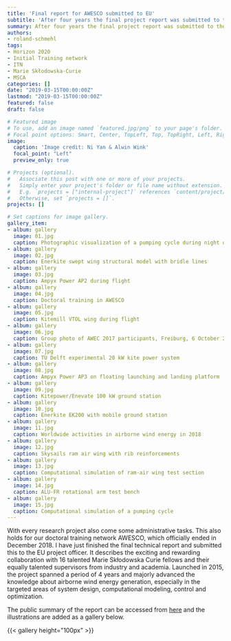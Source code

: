 ```yaml
---
title: 'Final report for AWESCO submitted to EU'
subtitle: 'After four years the final project report was submitted to the funding agency.'
summary: After four years the final project report was submitted to the funding agency.
authors:
- roland-schmehl
tags:
- Horizon 2020
- Initial Training network
- ITN
- Marie Skłodowska-Curie
- MSCA
categories: []
date: "2019-03-15T00:00:00Z"
lastmod: "2019-03-15T00:00:00Z"
featured: false
draft: false

# Featured image
# To use, add an image named `featured.jpg/png` to your page's folder.
# Focal point options: Smart, Center, TopLeft, Top, TopRight, Left, Right, BottomLeft, Bottom, BottomRight
image:
  caption: 'Image credit: Ni Yan & Alwin Wink'
  focal_point: "Left"
  preview_only: true

# Projects (optional).
#   Associate this post with one or more of your projects.
#   Simply enter your project's folder or file name without extension.
#   E.g. `projects = ["internal-project"]` references `content/project/deep-learning/index.md`.
#   Otherwise, set `projects = []`.
projects: []

# Set captions for image gallery.
gallery_item:
- album: gallery
  image: 01.jpg
  caption: Photographic visualization of a pumping cycle during night operation by tracing a marker light on the kite
- album: gallery
  image: 02.jpg
  caption: Enerkite swept wing structural model with bridle lines
- album: gallery
  image: 03.jpg
  caption: Ampyx Power AP2 during flight
- album: gallery
  image: 04.jpg
  caption: Doctoral training in AWESCO
- album: gallery
  image: 05.jpg
  caption: Kitemill VTOL wing during flight
- album: gallery
  image: 06.jpg
  caption: Group photo of AWEC 2017 participants, Freiburg, 6 October 2017
- album: gallery
  image: 07.jpg
  caption: TU Delft experimental 20 kW kite power system
- album: gallery
  image: 08.jpg
  caption: Ampyx Power AP3 on floating launching and landing platform
- album: gallery
  image: 09.jpg
  caption: Kitepower/Enevate 100 kW ground station
- album: gallery
  image: 10.jpg
  caption: Enerkite EK200 with mobile ground station
- album: gallery
  image: 11.jpg
  caption: Worldwide activities in airborne wind energy in 2018
- album: gallery
  image: 12.jpg
  caption: Skysails ram air wing with rib reinforcements
- album: gallery
  image: 13.jpg
  caption: Computational simulation of ram-air wing test section
- album: gallery
  image: 14.jpg
  caption: ALU-FR rotational arm test bench
- album: gallery
  image: 15.jpg
  caption: Computational simulation of a pumping cycle
---
```


With every research project also come some administrative tasks. This also holds for our doctoral training network AWESCO, which officially ended in December 2018. I have just finished the final technical report and submitted this to the EU project officer. It describes the exciting and rewarding collaboration with 16 talented Marie Skłodowska Curie fellows and their equally talented supervisors from industry and academia. Launched in 2015, the project spanned a period of 4 years and majorly advanced the knowledge about airborne wind energy generation, especially in the targeted areas of system design, computational modeling, control and optimization.

The public summary of the report can be accessed from [here](AWESCO-Final-Report-Summary.pdf) and the illustrations are added as a gallery below.

{{< gallery height="100px" >}}
